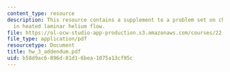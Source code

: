 ```yaml
---
content_type: resource
description: This resource contains a supplement to a problem set on channel instability
  in heated laminar helium flow.
file: https://ol-ocw-studio-app-production.s3.amazonaws.com/courses/22-313j-thermal-hydraulics-in-power-technology-spring-2007/b58d9ac6896d81d16bea1075a13cf95c_hw_3_addendum.pdf
file_type: application/pdf
resourcetype: Document
title: hw_3_addendum.pdf
uid: b58d9ac6-896d-81d1-6bea-1075a13cf95c
---
```

